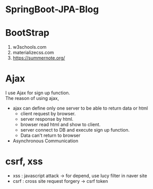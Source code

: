# SpringBoot-JPA-Blog


# BootStrap
1. w3schools.com  
2. materializecss.com
3. https://summernote.org/


# Ajax
I use Ajax for sign up function.  
The reason of using ajax, 
  - ajax can define only one server to be able to return data or html  
    - client request by browser. 
    - server response by html.  
    - browser read html and show to client.  
    - server connect to DB and execute sign up function.
    - Data can't return to browser  
  - Asynchronous Communication

 # csrf, xss
  - xss : javascript attack -> for depend, use lucy filter in naver site
  - csrf : cross site request forgery -> csrf token